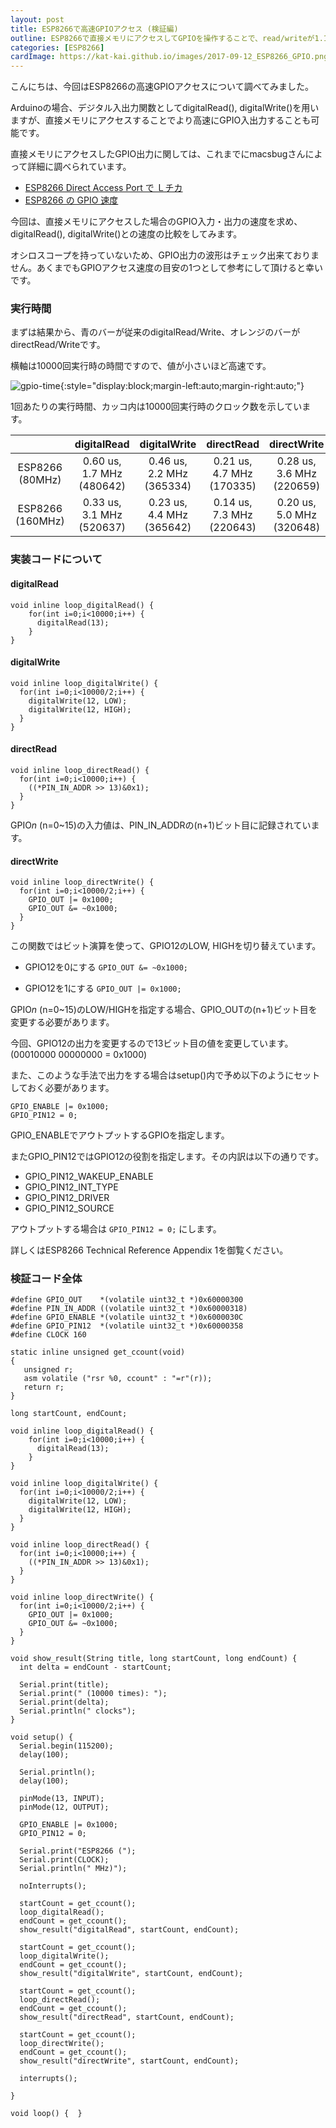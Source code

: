 ```yaml
---
layout: post
title: ESP8266で高速GPIOアクセス (検証編)
outline: ESP8266で直接メモリにアクセスしてGPIOを操作することで、read/writeが1.1～2.4倍早くなりました。
categories: [ESP8266]
cardImage: https://kat-kai.github.io/images/2017-09-12_ESP8266_GPIO.png
---
```


こんにちは、今回はESP8266の高速GPIOアクセスについて調べてみました。

Arduinoの場合、デジタル入出力関数としてdigitalRead(), digitalWrite()を用いますが、直接メモリにアクセスすることでより高速にGPIO入出力することも可能です。

直接メモリにアクセスしたGPIO出力に関しては、これまでにmacsbugさんによって詳細に調べられています。

- [ESP8266 Direct Access Port で Ｌチカ](https://macsbug.wordpress.com/2016/02/18/esp8266-direct-access-port-%E3%81%A7-l%E3%83%81%E3%82%AB/)
- [ESP8266 の GPIO 速度](https://macsbug.wordpress.com/2016/02/15/io/)


今回は、直接メモリにアクセスした場合のGPIO入力・出力の速度を求め、digitalRead(), digitalWrite()との速度の比較をしてみます。

オシロスコープを持っていないため、GPIO出力の波形はチェック出来ておりません。あくまでもGPIOアクセス速度の目安の1つとして参考にして頂けると幸いです。


### 実行時間

まずは結果から、青のバーが従来のdigitalRead/Write、オレンジのバーがdirectRead/Writeです。

横軸は10000回実行時の時間ですので、値が小さいほど高速です。

![gpio-time](https://kat-kai.github.io/images/2017-09-12_ESP8266_GPIO.png){:style="display:block;margin-left:auto;margin-right:auto;"}


1回あたりの実行時間、カッコ内は10000回実行時のクロック数を示しています。

| |digitalRead|digitalWrite|directRead|directWrite|
|:-:|:-:|:-:|:-:|:-:|
|ESP8266 (80MHz)|0.60 us, 1.7 MHz<br>(480642)|0.46 us, 2.2 MHz<br>(365334)|0.21 us, 4.7 MHz<br>(170335)|0.28 us, 3.6 MHz<br>(220659)|
|ESP8266 (160MHz)|0.33 us, 3.1 MHz<br>(520637)|0.23 us, 4.4 MHz<br>(365642)|0.14 us, 7.3 MHz<br>(220643)|0.20 us, 5.0 MHz<br>(320648)|



### 実装コードについて


#### digitalRead
```
void inline loop_digitalRead() {
    for(int i=0;i<10000;i++) {
      digitalRead(13);
    }
}
```

#### digitalWrite
```
void inline loop_digitalWrite() {
  for(int i=0;i<10000/2;i++) {
    digitalWrite(12, LOW);
    digitalWrite(12, HIGH);
  }
}
```

#### directRead
```
void inline loop_directRead() {
  for(int i=0;i<10000;i++) {
    ((*PIN_IN_ADDR >> 13)&0x1);
  }
}
```
GPIO*n* (n=0~15)の入力値は、PIN_IN_ADDRの(n+1)ビット目に記録されています。


#### directWrite
```
void inline loop_directWrite() {
  for(int i=0;i<10000/2;i++) {
    GPIO_OUT |= 0x1000;
    GPIO_OUT &= ~0x1000;
  }
}
```

この関数ではビット演算を使って、GPIO12のLOW, HIGHを切り替えています。

- GPIO12を0にする
  ```GPIO_OUT &= ~0x1000;```

- GPIO12を1にする
  ```GPIO_OUT |= 0x1000;```

GPIO*n* (n=0~15)のLOW/HIGHを指定する場合、GPIO_OUTの(n+1)ビット目を変更する必要があります。

今回、GPIO12の出力を変更するので13ビット目の値を変更しています。(00010000 00000000 = 0x1000)

また、このような手法で出力をする場合はsetup()内で予め以下のようにセットしておく必要があります。

```
GPIO_ENABLE |= 0x1000;
GPIO_PIN12 = 0;
```

GPIO_ENABLEでアウトプットするGPIOを指定します。

またGPIO_PIN12ではGPIO12の役割を指定します。その内訳は以下の通りです。

- GPIO_PIN12_WAKEUP_ENABLE
- GPIO_PIN12_INT_TYPE
- GPIO_PIN12_DRIVER
- GPIO_PIN12_SOURCE

アウトプットする場合は ```GPIO_PIN12 = 0;``` にします。

詳しくはESP8266 Technical Reference Appendix 1を御覧ください。


### 検証コード全体
```
#define GPIO_OUT    *(volatile uint32_t *)0x60000300
#define PIN_IN_ADDR ((volatile uint32_t *)0x60000318)
#define GPIO_ENABLE *(volatile uint32_t *)0x6000030C
#define GPIO_PIN12  *(volatile uint32_t *)0x60000358
#define CLOCK 160

static inline unsigned get_ccount(void)
{
   unsigned r;
   asm volatile ("rsr %0, ccount" : "=r"(r));
   return r;
}

long startCount, endCount;

void inline loop_digitalRead() {
    for(int i=0;i<10000;i++) {
      digitalRead(13);
    }
}

void inline loop_digitalWrite() {
  for(int i=0;i<10000/2;i++) {
    digitalWrite(12, LOW);
    digitalWrite(12, HIGH);
  }
}

void inline loop_directRead() {
  for(int i=0;i<10000;i++) {
    ((*PIN_IN_ADDR >> 13)&0x1);
  }
}

void inline loop_directWrite() {
  for(int i=0;i<10000/2;i++) {
    GPIO_OUT |= 0x1000;
    GPIO_OUT &= ~0x1000;
  }
}

void show_result(String title, long startCount, long endCount) {
  int delta = endCount - startCount;
  
  Serial.print(title);
  Serial.print(" (10000 times): ");
  Serial.print(delta);
  Serial.println(" clocks");
}

void setup() {
  Serial.begin(115200);
  delay(100);

  Serial.println();
  delay(100);
  
  pinMode(13, INPUT);
  pinMode(12, OUTPUT);

  GPIO_ENABLE |= 0x1000;
  GPIO_PIN12 = 0;

  Serial.print("ESP8266 (");
  Serial.print(CLOCK);
  Serial.println(" MHz)");
  
  noInterrupts();
    
  startCount = get_ccount();
  loop_digitalRead();
  endCount = get_ccount();
  show_result("digitalRead", startCount, endCount);
    
  startCount = get_ccount();
  loop_digitalWrite();
  endCount = get_ccount();
  show_result("digitalWrite", startCount, endCount);

  startCount = get_ccount();
  loop_directRead();
  endCount = get_ccount();
  show_result("directRead", startCount, endCount);

  startCount = get_ccount();
  loop_directWrite();
  endCount = get_ccount();
  show_result("directWrite", startCount, endCount);
  
  interrupts();

}

void loop() {  }
```
